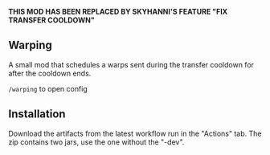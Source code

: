 
**THIS MOD HAS BEEN REPLACED BY SKYHANNI'S FEATURE "FIX TRANSFER COOLDOWN"**

## Warping

A small mod that schedules a warps sent during the transfer cooldown for after the cooldown ends.

`/warping` to open config

## Installation

Download the artifacts from the latest workflow run in the "Actions" tab. The zip contains two jars, use the one without the "-dev".
